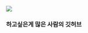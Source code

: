 <img src="https://capsule-render.vercel.app/api?type=waving&color=95f0b2&height=300&section=header&text=System.out.println(&#34Hello, World!&#34);&fontSize=90&fontColor=ffffff" />

### 하고싶은게 많은 사람의 깃허브

